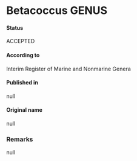 # Betacoccus GENUS

#### Status
ACCEPTED

#### According to
Interim Register of Marine and Nonmarine Genera

#### Published in
null

#### Original name
null

### Remarks
null